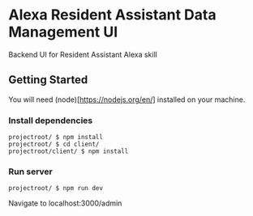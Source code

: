 # Alexa Resident Assistant Data Management UI

Backend UI for Resident Assistant Alexa skill

## Getting Started

You will need (node)[https://nodejs.org/en/] installed on your machine.

### Install dependencies

```
projectroot/ $ npm install
projectroot/ $ cd client/
projectroot/client/ $ npm install
```

### Run server

```
projectroot/ $ npm run dev
```

Navigate to localhost:3000/admin
